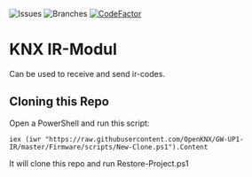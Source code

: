 ![Issues](https://badgen.net/github/open-issues/OpenKNX/GW-UP1-IR)
![Branches](https://badgen.net/github/branches/OpenKNX/GW-UP1-IR)
[![CodeFactor](https://www.codefactor.io/repository/github/openknx/gw-up1-ir/badge)](https://www.codefactor.io/repository/github/openknx/gw-up1-ir)

# KNX IR-Modul
Can be used to receive and send ir-codes.

## Cloning this Repo
Open a PowerShell and run this script:
```
iex (iwr "https://raw.githubusercontent.com/OpenKNX/GW-UP1-IR/master/Firmware/scripts/New-Clone.ps1").Content
```

It will clone this repo and run Restore-Project.ps1
